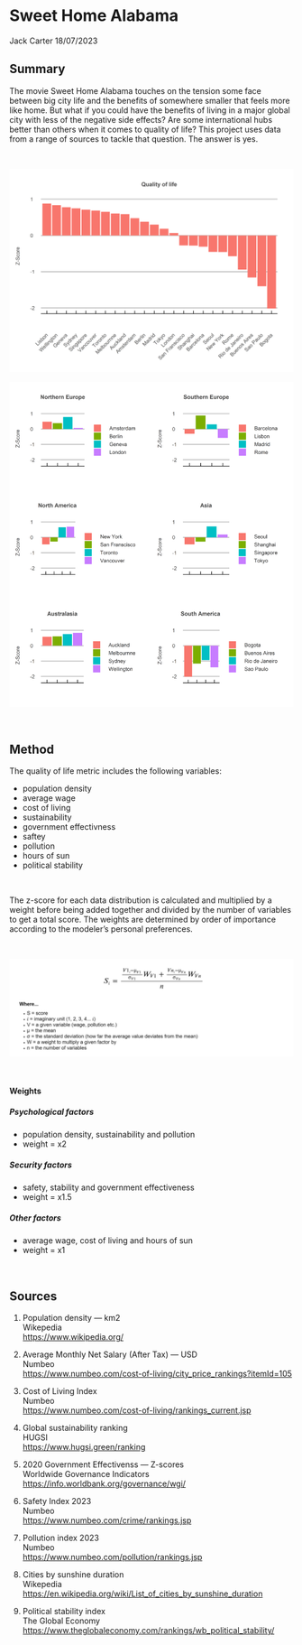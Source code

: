 Sweet Home Alabama
================
Jack Carter
18/07/2023

## **Summary**

The movie Sweet Home Alabama touches on the tension some face between
big city life and the benefits of somewhere smaller that feels more like
home. But what if you could have the benefits of living in a major
global city with less of the negative side effects? Are some
international hubs better than others when it comes to quality of life?
This project uses data from a range of sources to tackle that question.
The answer is yes.

 

![](sweet_home_alabama_files/figure-gfm/unnamed-chunk-1-1.png)<!-- -->

![](sweet_home_alabama_files/figure-gfm/unnamed-chunk-2-1.png)<!-- -->

 

## **Method**

The quality of life metric includes the following variables:

  - population density
  - average wage
  - cost of living
  - sustainability
  - government effectivness
  - saftey
  - pollution
  - hours of sun
  - political stability

 

The z-score for each data distribution is calculated and multiplied by a
weight before being added together and divided by the number of
variables to get a total score. The weights are determined by order of
importance according to the modeler’s personal preferences.

   

<img src="total_score.JPG" alt="Total score calculation">

 

#### Weights

##### Psychological factors

  - population density, sustainability and pollution  
  - weight = x2

##### Security factors

  - safety, stability and government effectiveness  
  - weight = x1.5

##### Other factors

  - average wage, cost of living and hours of sun  
  - weight = x1

 

## **Sources**

1)  Population density — km2  
    Wikepedia  
    <https://www.wikipedia.org/>

2)  Average Monthly Net Salary (After Tax) — USD  
    Numbeo  
    <https://www.numbeo.com/cost-of-living/city_price_rankings?itemId=105>

3)  Cost of Living Index  
    Numbeo  
    <https://www.numbeo.com/cost-of-living/rankings_current.jsp>

4)  Global sustainability ranking  
    HUGSI  
    <https://www.hugsi.green/ranking>

5)  2020 Government Effectivenss — Z-scores  
    Worldwide Governance Indicators  
    <https://info.worldbank.org/governance/wgi/>

6)  Safety Index 2023  
    Numbeo  
    <https://www.numbeo.com/crime/rankings.jsp>

7)  Pollution index 2023  
    Numbeo  
    <https://www.numbeo.com/pollution/rankings.jsp>

8)  Cities by sunshine duration  
    Wikepedia  
    <https://en.wikipedia.org/wiki/List_of_cities_by_sunshine_duration>

9)  Political stability index  
    The Global Economy  
    <https://www.theglobaleconomy.com/rankings/wb_political_stability/>
